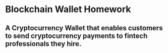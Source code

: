 # Blockchain Wallet Homework

## A Cryptocurrency Wallet that enables customers to send cryptocurrency payments to fintech professionals they hire.
